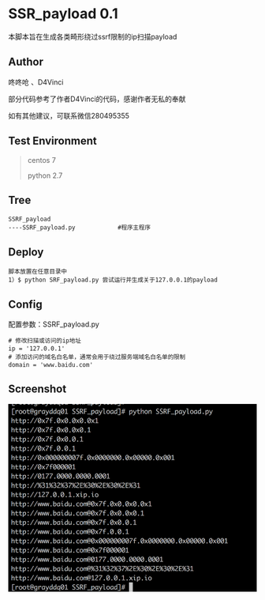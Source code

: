 # SSR_payload 0.1

本脚本旨在生成各类畸形绕过ssrf限制的ip扫描payload

## Author ##

咚咚呛 、D4Vinci

部分代码参考了作者D4Vinci的代码，感谢作者无私的奉献

如有其他建议，可联系微信280495355


## Test Environment ##

>centos 7
>
>python 2.7

## Tree ##

	SSRF_payload
	----SSRF_payload.py		   	   #程序主程序

## Deploy ##
	
	脚本放置在任意目录中
	1）$ python SRF_payload.py 尝试运行并生成关于127.0.0.1的payload



## Config ##

配置参数：SSRF_payload.py

	# 修改扫描或访问的ip地址
	ip = '127.0.0.1'
	# 添加访问的域名白名单，通常会用于绕过服务端域名白名单的限制
	domain = 'www.baidu.com'


## Screenshot ##

![Screenshot](111.png)

